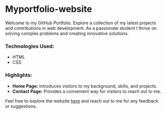 # Myportfolio-website

Welcome to my GitHub Portfolio. Explore a collection of my latest projects and contributions in web development. As a passionate student I thrive on solving complex problems and creating innovative solutions.

### Technologies Used:
- HTML
- CSS

### Highlights:
- **Home Page:** Introduces visitors to my background, skills, and projects.
- **Contact Page:** Provides a convenient way for visitors to reach out to me.

Feel free to explore the website [here](link_to_your_website) and reach out to me for any feedback or suggestions.

